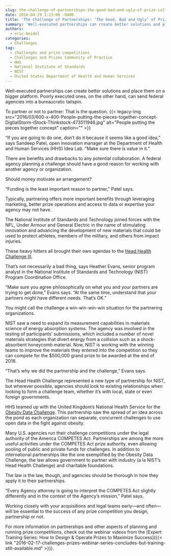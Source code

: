 ```yaml
---
slug: the-challenge-of-partnerships-the-good-bad-and-ugly-of-prize-collaborations
date: 2016-04-29 1:13:06 -0400
title: 'The Challenge of Partnerships: ‘The Good, Bad and Ugly’ of Prize Collaborations'
summary: 'Well-executed partnerships can create better solutions and place them on a bigger platform. Poorly executed ones, on the other hand, can send federal agencies into a bureaucratic tailspin. To partner or not to partner: That is the question. &ldquo;If you are going to do one, don’t do it because it seems like a good idea,&rdquo;'
authors:
  - eric-beidel
categories:
  - Challenges
tag:
  - challenges and prize competitions
  - Challenges and Prizes Community of Practice
  - HHS
  - National Institute of Standards
  - NIST
  - United States Department of Health and Human Services
---
```


Well-executed partnerships can create better solutions and place them on a bigger platform. Poorly executed ones, on the other hand, can send federal agencies into a bureaucratic tailspin.

To partner or not to partner: That is the question. {{< legacy-img src="2016/03/600-x-400-People-putting-the-pieces-together-concept-DigtialStorm-iStock-Thinkstock-473511946.jpg" alt="People putting the pieces together concept" caption="" >}} 

“If you are going to do one, don’t do it because it seems like a good idea,” says Sandeep Patel, open innovation manager at the Department of Health and Human Services (HHS) Idea Lab. “Make sure there is value in it.”

There are benefits and drawbacks to any potential collaboration. A federal agency planning a challenge should have a good reason for working with another agency or organization.

Should money motivate an arrangement?

“Funding is the least important reason to partner,” Patel says.

Typically, partnering offers more important benefits through leveraging marketing, better prize operations and access to data or expertise your agency may not have.

The National Institute of Standards and Technology joined forces with the NFL, Under Armour and General Electric in the name of stimulating innovation and advancing the development of new materials that could be used to protect athletes, members of the military, and others from impact injuries.

These heavy hitters all brought their own agendas to the [Head Health Challenge III](https://ninesights.ninesigma.com/web/head-health).

That’s not necessarily a bad thing, says Heather Evans, senior program analyst in the National Institute of Standards and Technology (NIST) Program Coordination Office.

“Make sure you agree philosophically on what you and your partners are trying to get done,” Evans says. “At the same time, understand that your partners might have different needs. That’s OK.”

You might call the challenge a win-win-win-win situation for the partnering organizations.

NIST saw a need to expand its measurement capabilities in materials science of energy absorption systems. The agency was involved in the testing of participants’ submissions, which included a number of novel materials strategies that divert energy from a collision such as a shock-absorbent honeycomb material. Now, NIST is working with the winning teams to improve the materials they entered into the competition so they can compete for the $500,000 grand prize to be awarded at the end of 2016.

“That’s why we did the partnership and the challenge,” Evans says.

The Head Health Challenge represented a new type of partnership for NIST, but wherever possible, agencies should look to existing relationships when looking to form a challenge team, whether it’s with local, state or even foreign governments.

HHS teamed up with the United Kingdom’s National Health Service for the [Obesity Data Challenge](https://ninesights.ninesigma.com/web/head-health). This partnership saw the spread of an idea across the pond as each organization ran separate, concurrent challenges to use open data in the fight against obesity.

Many U.S. agencies run their challenge competitions under the legal authority of the America COMPETES Act. Partnerships are among the more useful activities under the COMPETES Act prize authority, even allowing pooling of public and private funds for challenges. In addition to international partnerships like the one exemplified by the Obesity Data Challenge, the law allows government to partner with industry (a la NIST’s Head Health Challenge) and charitable foundations.

The law is the law, though, and agencies should be thorough in how they apply it to their partnerships.

“Every Agency attorney is going to interpret the COMPETES Act slightly differently and in the context of the Agency’s mission,” Patel says.

Working closely with your acquisitions and legal teams early—and often—will be essential to the success of any prize competition you design, partnership or not.

For more information on partnerships and other aspects of planning and running prize competitions, check out the webinar videos from the [Expert Training Series: How to Design & Operate Prizes to Maximize Success]({{< link "2016-02-17-challenges-prizes-webinar-series-concludes-but-training-still-available.md" >}}).
